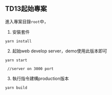 ## TD13起始專案
進入專案目錄`root`中，
1. 安裝套件
```
yarn install
```
2. 起始web develop server，demo使用此版本即可
```
yarn start

 //server on 3000 port
```
3. 執行指令建構production版本
```
yarn build
```
